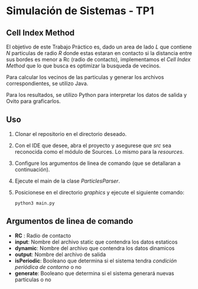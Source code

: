 # Simulación de Sistemas - TP1

## Cell Index Method

El objetivo de este Trabajo Práctico es, dado un area de lado *L* que contiene *N* particulas de radio *R* donde estas estaran en contacto si la distancia entre sus bordes es menor a Rc (radio de contacto), implementamos el *Cell Index Method* que lo que busca es optimizar la busqueda de vecinos.

Para calcular los vecinos de las particulas y generar los archivos correspondientes, se utilizo Java.

Para los resultados, se utilizo Python para interpretar los datos de salida y Ovito para graficarlos.

## Uso

1) Clonar el repositorio en el directorio deseado.
2) Con el IDE que desee, abra el proyecto y asegurese que *src* sea reconocida como el módulo de Sources. Lo mismo para la *resources*.
3) Configure los argumentos de linea de comando (que se detallaran a continuación).
4) Ejecute el main de la clase *ParticlesParser*.
5) Posicionese en el directorio *graphics* y ejecute el siguiente comando:

    ```python3 main.py```

## Argumentos de linea de comando

- **RC** : Radio de contacto
- **input**: Nombre del archivo static que contendra los datos estaticos
- **dynamic**: Nombre del archivo que contendra los datos dinamicos
- **output**: Nombre del archivo de salida
- **isPeriodic**: Booleano que determina si el sistema tendra *condición periódica de contorno* o no
- **generate**: Booleano que determina si el sistema generará nuevas particulas o no
